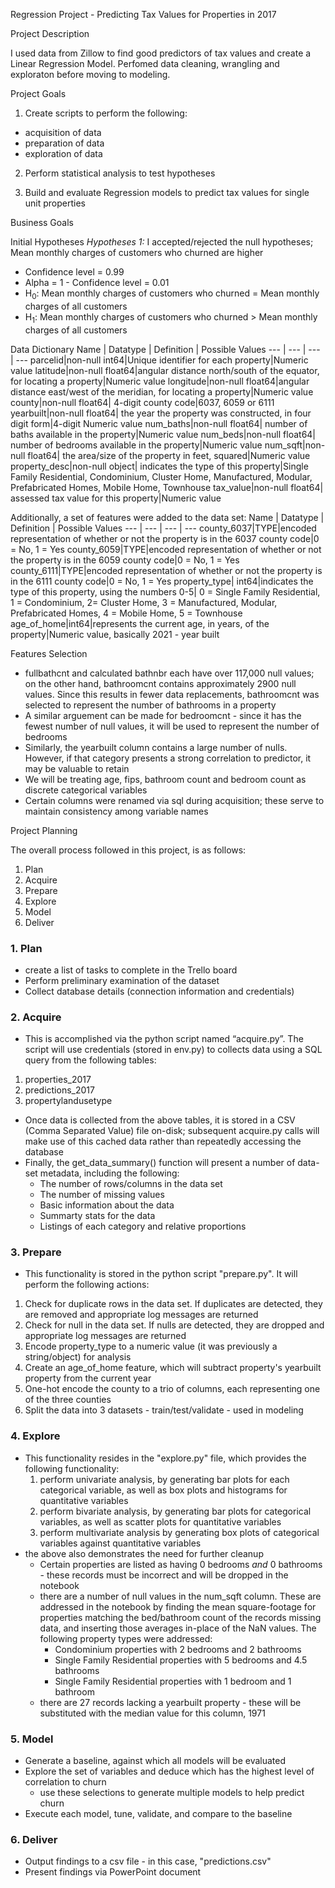 Regression Project - Predicting Tax Values for Properties in 2017

Project Description

I used data from Zillow to find good predictors of tax values and create a Linear Regression Model. Perfomed data cleaning, wrangling and exploraton before moving to modeling.

Project Goals

1. Create scripts to perform the following:
 - acquisition of data
 - preparation of data
 - exploration of data

2. Perform statistical analysis to test hypotheses

3. Build and evaluate Regression models to predict tax values for single unit properties

Business Goals

Initial Hypotheses
*Hypotheses 1:* I accepted/rejected the null hypotheses; Mean monthly charges of customers who churned are higher
* Confidence level = 0.99
* Alpha = 1 - Confidence level = 0.01
* H<sub>0</sub>: Mean monthly charges of customers who churned = Mean monthly charges of all customers
* H<sub>1</sub>: Mean monthly charges of customers who churned > Mean monthly charges of all customers

Data Dictionary
Name | Datatype | Definition | Possible Values 
--- | --- | --- | --- 
parcelid|non-null  int64|Unique identifier for each property|Numeric value
latitude|non-null  float64|angular distance north/south of the equator, for locating a property|Numeric value
longitude|non-null  float64|angular distance east/west of the meridian, for locating a property|Numeric value
county|non-null  float64| 4-digit county code|6037, 6059 or 6111
yearbuilt|non-null  float64| the year the property was constructed, in four digit form|4-digit Numeric value
num_baths|non-null  float64| number of baths available in the property|Numeric value
num_beds|non-null  float64| number of bedrooms available in the property|Numeric value
num_sqft|non-null  float64| the area/size of the property in feet, squared|Numeric value
property_desc|non-null  object| indicates the type of this property|Single Family Residential, Condominium, Cluster Home, Manufactured, Modular, Prefabricated Homes, Mobile Home, Townhouse
tax_value|non-null  float64| assessed tax value for this property|Numeric value

Additionally, a set of features were added to the data set:
Name | Datatype | Definition | Possible Values 
--- | --- | --- | --- 
county_6037|TYPE|encoded representation of whether or not the property is in the 6037 county code|0 = No, 1 = Yes
county_6059|TYPE|encoded representation of whether or not the property is in the 6059 county code|0 = No, 1 = Yes
county_6111|TYPE|encoded representation of whether or not the property is in the 6111 county code|0 = No, 1 = Yes
property_type| int64|indicates the type of this property, using the numbers 0-5| 0 = Single Family Residential, 1 = Condominium, 2= Cluster Home, 3 = Manufactured, Modular, Prefabricated Homes, 4 = Mobile Home, 5 = Townhouse
age_of_home|int64|represents the current age, in years, of the property|Numeric value, basically 2021 - year built

Features Selection 
- fullbathcnt and calculated bathnbr each have over 117,000 null values; on the other hand, bathroomcnt contains approximately 2900 null values. Since this results in fewer data replacements, bathroomcnt was selected to represent the number of bathrooms in a property
 - A similar arguement can be made for bedroomcnt - since it has the fewest number of null values, it will be used to represent the number of bedrooms
- Similarly, the yearbuilt column contains a large number of nulls. However, if that category presents a strong correlation to predictor, it may be valuable to retain 
- We will be treating age, fips, bathroom count and bedroom count as discrete categorical variables 
- Certain columns were renamed via sql during acquisition; these serve to maintain consistency among variable names

Project Planning

The overall process followed in this project, is as follows:

1. Plan
2. Acquire
3. Prepare
4. Explore
5. Model
6. Deliver

### 1. Plan
* create a list of tasks to complete in the Trello board
* Perform preliminary examination of the dataset
* Collect database details (connection information and credentials)

### 2. Acquire
* This is accomplished via the python script named “acquire.py”. The script will use credentials (stored in env.py) to collects data using a SQL query from the following tables:
1. properties_2017
2. predictions_2017 
3. propertylandusetype 
* Once data is collected from the above tables, it is stored in a CSV (Comma Separated Value) file on-disk; subsequent acquire.py calls will make use of this cached data rather than repeatedly accessing the database
* Finally, the get_data_summary() function will present a number of data-set metadata, including the following:
  * The number of rows/columns in the data set
  * The number of missing values
  * Basic information about the data
  * Summarty stats for the data
  * Listings of each category and relative proportions

### 3. Prepare
* This functionality is stored in the python script "prepare.py". It will perform the following actions:
1. Check for duplicate rows in the data set. If duplicates are detected, they are removed and appropriate log messages are returned
2. Check for null in the data set. If nulls are detected, they are dropped and appropriate log messages are returned
3. Encode property_type to a numeric value (it was previously a string/object) for analysis
4. Create an age_of_home feature, which will subtract property's yearbuilt property from the current year
5. One-hot encode the county to a trio of columns, each representing one of the three counties
6. Split the data into 3 datasets - train/test/validate - used in modeling

### 4. Explore
* This functionality resides in the "explore.py" file, which provides the following functionality:
  1. perform univariate analysis, by generating bar plots for each categorical variable, as well as box plots and histograms for quantitative variables
  2. perform bivariate analysis, by generating bar plots for categorical variables, as well as scatter plots for quantitative variables
  3. perform multivariate analysis by generating box plots of categorical variables against quantitative variables
* the above also demonstrates the need for further cleanup
  * Certain properties are listed as having 0 bedrooms *and* 0 bathrooms - these records must be incorrect and will be dropped in the notebook
  * there are a number of null values in the num_sqft column. These are addressed in the notebook by finding the mean square-footage for properties matching the bed/bathroom count of the records missing data, and inserting those averages in-place of the NaN values. The following property types were addressed:
    * Condominium properties with 2 bedrooms and 2 bathrooms
    * Single Family Residential properties with 5 bedrooms and 4.5 bathrooms
    * Single Family Residential properties with 1 bedroom and 1 bathroom
  * there are 27 records lacking a yearbuilt property - these will be substituted with the median value for this column, 1971


### 5. Model
* Generate a baseline, against which all models will be evaluated
* Explore the set of variables and deduce which has the highest level of correlation to churn
	* use these selections to generate multiple models to help predict churn
* Execute each model, tune, validate, and compare to the baseline


### 6. Deliver
* Output findings to a csv file - in this case, "predictions.csv"
* Present findings via PowerPoint document
